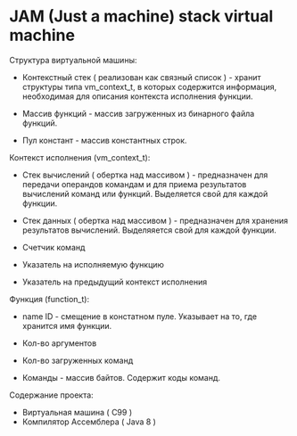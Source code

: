 # JAM (Just a machine) stack virtual machine

Структура виртуальной машины:

  - Контекстный стек ( реализован как связный список ) - хранит структуры типа vm_context_t,
    в которых содержится информация, необходимая для описания контекста исполнения функции.
    
  - Массив функций - массив загруженных из бинарного файла функций.
  
  - Пул констант - массив константных строк.
  
  
    
Контекст исполнения (vm_context_t):

  - Стек вычислений ( обертка над массивом ) - предназначен для передачи операндов командам
    и для приема результатов вычислений команд или функций. Выделяется свой для каждой функции.
    
  - Стек данных ( обертка над массивом ) - предназначен для хранения результатов вычислений.
    Выделяяется свой для каждой функции.
  
  - Счетчик команд
  
  - Указатель на исполняемую функцию
  
  - Указатель на предыдущий контекст исполнения
  
  
Функция (function_t):

  - name ID - смещение в констатном пуле. Указывает на то, где хранится имя функции.
  
  - Кол-во аргументов
  
  - Кол-во загруженных команд
  
  - Команды - массив байтов. Содержит коды команд.
  
Содержание проекта:
  - Виртуальная машина ( С99 )
  - Компилятор Ассемблера ( Java 8 )
